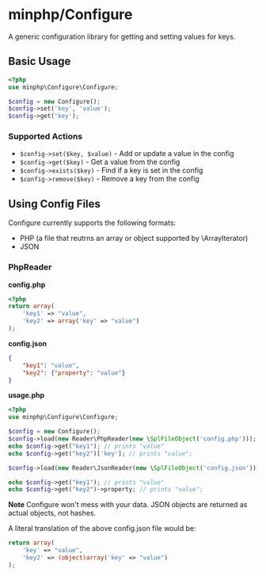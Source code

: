 # minphp/Configure

A generic configuration library for getting and setting values for keys.

## Basic Usage

```php
<?php
use minphp\Configure\Configure;

$config = new Configure();
$config->set('key', 'value');
$config->get('key');
```

### Supported Actions

- ```$config->set($key, $value)``` - Add or update a value in the config
- ```$config->get($key)``` - Get a value from the config
- ```$config->exists($key)``` - Find if a key is set in the config
- ```$config->remove($key)``` - Remove a key from the config

## Using Config Files

Configure currently supports the following formats:

- PHP (a file that reutrns an array or object supported by \ArrayIterator)
- JSON

### PhpReader

**config.php**
```php
<?php
return array(
    'key1' => "value",
    'key2' => array('key' => "value")
);

```

**config.json**
```json
{
    "key1": "value",
    "key2": {"property": "value"}
}
```

**usage.php**
```php
<?php
use minphp\Configure\Configure;

$config = new Configure();
$config->load(new Reader\PhpReader(new \SplFileObject('config.php')));
echo $config->get("key1"); // prints "value"
echo $config->get("key2")['key']; // prints "value";

$config->load(new Reader\JsonReader(new \SplFileObject('config.json')));

echo $config->get("key1"); // prints "value"
echo $config->get("key2")->property; // prints "value";
```

**Note** Configure won't mess with your data. JSON objects are returned as
actual objects, not hashes.

A literal translation of the above config.json file would be:
```php
return array(
    'key' => "value",
    'key2' => (object)array('key' => "value")
);
```
